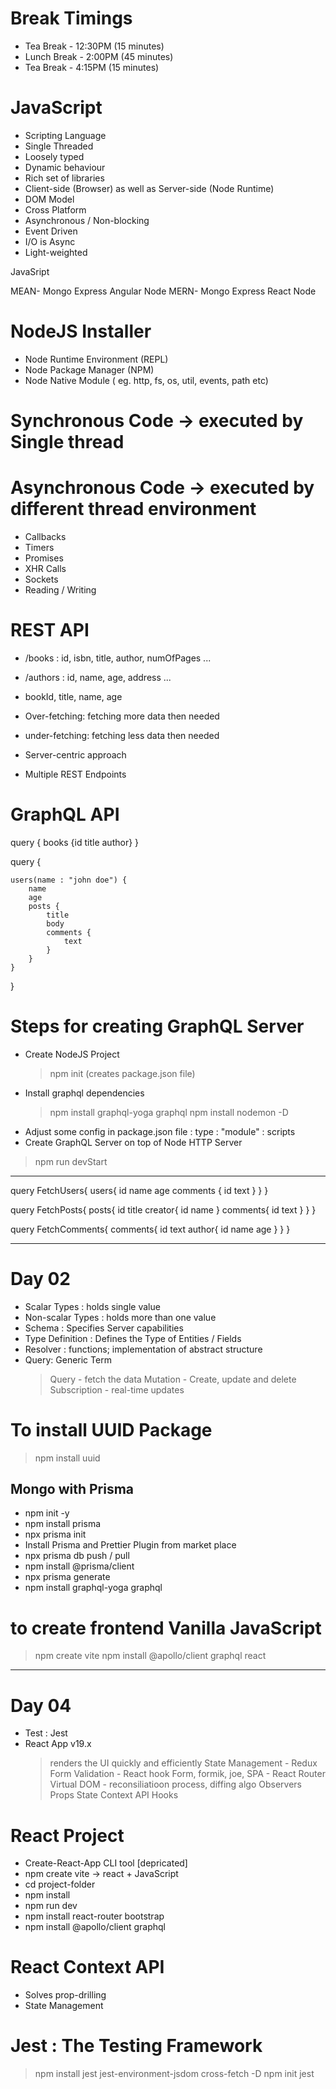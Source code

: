 # Break Timings

- Tea Break - 12:30PM (15 minutes)
- Lunch Break - 2:00PM (45 minutes)
- Tea Break - 4:15PM (15 minutes)

# JavaScript

- Scripting Language
- Single Threaded
- Loosely typed
- Dynamic behaviour
- Rich set of libraries
- Client-side (Browser) as well as Server-side (Node Runtime)
- DOM Model
- Cross Platform
- Asynchronous / Non-blocking
- Event Driven
- I/O is Async
- Light-weighted

JavaSript

MEAN- Mongo Express Angular Node
MERN- Mongo Express React Node

# NodeJS Installer

- Node Runtime Environment (REPL)
- Node Package Manager (NPM)
- Node Native Module ( eg. http, fs, os, util, events, path etc)

# Synchronous Code -> executed by Single thread

# Asynchronous Code -> executed by different thread environment

- Callbacks
- Timers
- Promises
- XHR Calls
- Sockets
- Reading / Writing

# REST API

- /books : id, isbn, title, author, numOfPages ...
- /authors : id, name, age, address ...

- bookId, title, name, age

- Over-fetching: fetching more data then needed
- under-fetching: fetching less data then needed
- Server-centric approach
- Multiple REST Endpoints

# GraphQL API

query {
books {id title author}
}

query {

    users(name : "john doe") {
        name
        age
        posts {
            title
            body
            comments {
                text
            }
        }
    }

}

# Steps for creating GraphQL Server

- Create NodeJS Project
  > npm init (creates package.json file)
- Install graphql dependencies
  > npm install graphql-yoga graphql
  > npm install nodemon -D
- Adjust some config in package.json file
  : type : "module"
  : scripts
- Create GraphQL Server on top of Node HTTP Server

> npm run devStart

---

query FetchUsers{
users{
id
name
age
comments
{
id
text
}
}
}

query FetchPosts{
posts{
id
title
creator{
id
name
}
comments{
id
text
}
}
}

query FetchComments{
comments{
id
text
author{
id
name
age
}
}
}

---

# Day 02

- Scalar Types : holds single value
- Non-scalar Types : holds more than one value
- Schema : Specifies Server capabilities
- Type Definition : Defines the Type of Entities / Fields
- Resolver : functions; implementation of abstract structure
- Query: Generic Term
  > Query - fetch the data
  > Mutation - Create, update and delete
  > Subscription - real-time updates

# To install UUID Package

> npm install uuid

## Mongo with Prisma

- npm init -y
- npm install prisma
- npx prisma init
- Install Prisma and Prettier Plugin from market place
- npx prisma db push / pull
- npm install @prisma/client
- npx prisma generate
- npm install graphql-yoga graphql

# to create frontend Vanilla JavaScript

> npm create vite
> npm install @apollo/client graphql react

---

# Day 04

- Test : Jest
- React App v19.x
  > renders the UI quickly and efficiently
  > State Management - Redux
  > Form Validation - React hook Form, formik, joe,
  > SPA - React Router
  > Virtual DOM - reconsiliatioon process, diffing algo
  > Observers
  > Props
  > State
  > Context API
  > Hooks

# React Project

- Create-React-App CLI tool [depricated]
- npm create vite -> react + JavaScript
- cd project-folder
- npm install
- npm run dev
- npm install react-router bootstrap
- npm install @apollo/client graphql

# React Context API

- Solves prop-drilling
- State Management

# Jest : The Testing Framework

> npm install jest jest-environment-jsdom cross-fetch -D
> npm init jest
